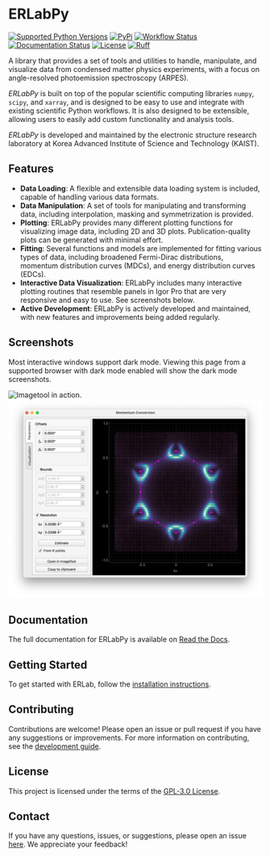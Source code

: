 # ERLabPy
[![Supported Python Versions](https://img.shields.io/pypi/pyversions/erlab)](https://pypi.org/project/erlab/)
[![PyPi](https://img.shields.io/pypi/v/erlab.svg)](https://pypi.org/project/erlab/)
[![Workflow Status](https://github.com/kmnhan/erlabpy/actions/workflows/release.yml/badge.svg)](https://github.com/kmnhan/erlabpy/actions/workflows/release.yml)
[![Documentation Status](https://readthedocs.org/projects/erlabpy/badge/)](https://erlabpy.readthedocs.io/)
[![License](https://img.shields.io/pypi/l/erlab)](https://github.com/kmnhan/erlabpy/blob/main/LICENSE)
[![Ruff](https://img.shields.io/endpoint?url=https://raw.githubusercontent.com/astral-sh/ruff/main/assets/badge/v2.json)](https://github.com/astral-sh/ruff)

A library that provides a set of tools and utilities to handle, manipulate, and
visualize data from condensed matter physics experiments, with a focus on
angle-resolved photoemission spectroscopy (ARPES).

*ERLabPy* is built on top of the popular scientific computing libraries `numpy`,
`scipy`, and `xarray`, and is designed to be easy to use and integrate with
existing scientific Python workflows. It is also designed to be extensible,
allowing users to easily add custom functionality and analysis tools.

*ERLabPy* is developed and maintained by the electronic structure research
laboratory at Korea Advanced Institute of Science and Technology (KAIST).

## Features

- **Data Loading**: A flexible and extensible data loading system is included,
  capable of handling various data formats.
- **Data Manipulation**: A set of tools for manipulating and transforming data,
  including interpolation, masking and symmetrization is provided.
- **Plotting**: ERLabPy provides many different plotting functions for
  visualizing image data, including 2D and 3D plots. Publication-quality plots
  can be generated with minimal effort.
- **Fitting**: Several functions and models are implemented for fitting various
  types of data, including broadened Fermi-Dirac distributions, momentum
  distribution curves (MDCs), and energy distribution curves (EDCs).
- **Interactive Data Visualization**: ERLabPy includes many interactive plotting
  routines that resemble panels in Igor Pro that are very responsive and easy to
  use. See screenshots below.
- **Active Development**: ERLabPy is actively developed and maintained, with new
  features and improvements being added regularly.

## Screenshots

Most interactive windows support dark mode. Viewing this page from a supported
browser with dark mode enabled will show the dark mode screenshots.

<picture>
  <source media="(prefers-color-scheme: dark)" srcset="https://github.com/kmnhan/erlabpy/blob/main/docs/source/images/imagetool_dark.png?raw=true">
  <source media="(prefers-color-scheme: light)" srcset="https://github.com/kmnhan/erlabpy/blob/main/docs/source/images/imagetool_light.png?raw=true">
  <img alt="Imagetool in action." src="https://github.com/kmnhan/erlabpy/blob/main/docs/source/images/imagetool_light.png?raw=true">
</picture>

<picture>
  <source media="(prefers-color-scheme: dark)" srcset="https://github.com/kmnhan/erlabpy/blob/main/docs/source/images/ktool_1_dark.png?raw=true">
  <source media="(prefers-color-scheme: light)" srcset="https://github.com/kmnhan/erlabpy/blob/main/docs/source/images/ktool_1_light.png?raw=true">
  <img alt="Imagetool in action." src="https://github.com/kmnhan/erlabpy/blob/main/docs/source/images/ktool_1_light.png?raw=true">
</picture>


## Documentation

The full documentation for ERLabPy is available on [Read the Docs](https://erlabpy.readthedocs.io/).

## Getting Started

To get started with ERLab, follow the [installation instructions](https://erlabpy.readthedocs.io/en/stable/getting-started.html).

## Contributing

Contributions are welcome! Please open an issue or pull request if you have any
suggestions or improvements. For more information on contributing, see the
[development guide](https://erlabpy.readthedocs.io/en/stable/development.html).

## License

This project is licensed under the terms of the [GPL-3.0 License](LICENSE).

## Contact

If you have any questions, issues, or suggestions, please open an issue
[here](https://github.com/kmnhan/erlabpy/issues). We appreciate your feedback!
